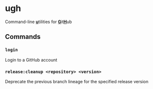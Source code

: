 # ugh

Command-line <strong style="text-decoration:underline">u</strong>tilities for <strong style="text-decoration:underline">G</strong>it<strong style="text-decoration:underline">H</strong>ub

## Commands

### `login`

Login to a GitHub account

### `release:cleanup <repository> <version>`

Deprecate the previous branch lineage for the specified release version
